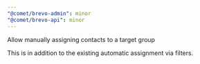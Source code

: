 ```yaml
---
"@comet/brevo-admin": minor
"@comet/brevo-api": minor
---
```


Allow manually assigning contacts to a target group

This is in addition to the existing automatic assignment via filters.
